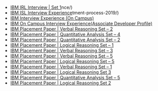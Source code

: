  - [IBM IRL Interview | Set 1](https://www.geeksforgeeks.org/ibm-irl-campus-interview-set-1/)nce/)
- [IBM ISL Interview Experience](https://www.geeksforgeeks.org/ibm-isl-interview-experience/)tment-process-2019/)
- [IBM Interview Experience (On Campus)](https://www.geeksforgeeks.org/ibm-interview-experience-on-campus-2/)
- [IBM On Campus Interview Experience(Associate Developer Profile)](https://www.geeksforgeeks.org/ibm-on-campus-interview-experienceassociate-developer-profile/)
- [IBM Placement Paper | Verbal Reasoning Set – 2](https://www.geeksforgeeks.org/ibm-placement-paper-verbal-reasoning-set-2/)
- [IBM Placement Paper | Quantitative Analysis Set – 4](https://www.geeksforgeeks.org/ibm-placement-paper-quantitative-analysis-set-4/)
- [IBM Placement Paper | Quantitative Analysis Set – 2](https://www.geeksforgeeks.org/ibm-placement-paper-quantitative-analysis-set-2/)
- [IBM Placement Paper | Logical Reasoning Set – 1](https://www.geeksforgeeks.org/ibm-placement-paper-logical-reasoning-set-1/)
- [IBM Placement Paper | Verbal Reasoning Set – 3](https://www.geeksforgeeks.org/ibm-placement-paper-verbal-reasoning-set-3/)
- [IBM Placement Paper | Verbal Reasoning Set –  5](https://www.geeksforgeeks.org/ibm-placement-paper-verbal-reasoning-set-5/)
- [IBM Placement Paper | Logical Reasoning Set – 5](https://www.geeksforgeeks.org/ibm-placement-paper-logical-reasoning-set-5/)
- [IBM Placement Paper | Verbal Reasoning Set – 1](https://www.geeksforgeeks.org/ibm-placement-paper-verbal-reasoning-set-1/)
- [IBM Placement Paper | Logical Reasoning Set 3](https://www.geeksforgeeks.org/ibm-placement-paper-logical-reasoning-set-3/)
- [IBM Placement Paper | Quantitative Analysis Set – 5](https://www.geeksforgeeks.org/ibm-placement-paper-quantitative-analysis-set-5/)
- [IBM Placement Paper | Logical Reasoning Set 2](https://www.geeksforgeeks.org/ibm-placement-paper-logical-reasoning-set-2/)